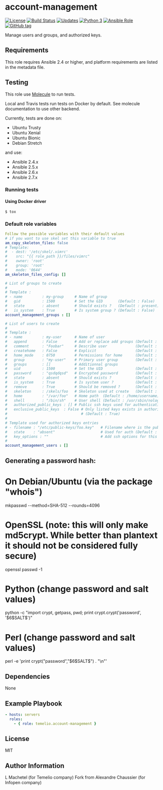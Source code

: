 account-management
==================

[![License](https://img.shields.io/badge/license-MIT%20License-brightgreen.svg)](https://opensource.org/licenses/MIT)
[![Build Status](https://travis-ci.com/Temelio/ansible-role-account-management.svg?branch=master)](https://travis-ci.com/Temelio/ansible-role-account-management)
[![Updates](https://pyup.io/repos/github/Temelio/ansible-role-statsd/shield.svg)](https://pyup.io/repos/github/Temelio/ansible-role-statsd/)
[![Python 3](https://pyup.io/repos/github/Temelio/ansible-role-statsd/python-3-shield.svg)](https://pyup.io/repos/github/Temelio/ansible-role-statsd/)
[![Ansible Role](https://img.shields.io/ansible/role/12562.svg)](https://galaxy.ansible.com/Temelio/statsd/)
[![GitHub tag](https://img.shields.io/github/tag/Temelio/ansible-role-statsd.svg)](https://github.com/Temelio/ansible-role-stasd/tags)


Manage users and groups, and authorized keys.

## Requirements

This role requires Ansible 2.4 or higher, and platform requirements are listed
in the metadata file.

## Testing

This role use [Molecule](https://github.com/metacloud/molecule/) to run tests.

Local and Travis tests run tests on Docker by default.
See molecule documentation to use other backend.

Currently, tests are done on:
- Ubuntu Trusty
- Ubuntu Xenial
- Ubuntu Bionic
- Debian Stretch

and use:
- Ansible 2.4.x
- Ansible 2.5.x
- Ansible 2.6.x
- Ansible 2.7.x

### Running tests

#### Using Docker driver

```
$ tox
```

### Default role variables

``` yaml
Follow the possible variables with their default values
# if you want to use skel set this variable to true
am_copy_skeleton_files: false
# Template:
#  - dest: '/etc/skel/.vimrc'
#    src: "{{ role_path }}/files/vimrc"
#    owner: 'root'
#    group: 'root'
#    mode: '0644'
am_skeleton_files_config: []

# List of groups to create
#
# Template :
# - name         : my-group     # Name of group
#   gid          : 1500         # Set the GID       (Default : False)
#   state        : absent       # Should exists ?   (Default : present)
#   is_system    : True         # Is system group ? (Default : False)
account_management_groups : []

# List of users to create
#
# Template :
# - name         : my-user      # Name of user
#   append       : False        # Add or replace add groups (Default : True)
#   comment      : "Foobar"     # Describe user             (Default : '')
#   createhome   : False        # Explicit                  (Default : True)
#   home_mode    : 0750         # Permissions for home      (Default : 0700)
#   group        : "my-user"    # Primary user group        (Default : username)
#   groups       : []           # Additionnal groups
#   uid          : 1500         # Set the UID               (Default : False)
#   password     : "qsdqdqsd"   # Encrypted password        (Default : False)
#   state        : absent       # Should exists ?           (Default : present)
#   is_system    : True         # Is system user ?          (Default : False)
#   remove       : True         # Should be removed ?       (Default : False)
#   skeleton     : /skels/foo   # Skeleton used at create   (Default : False)
#   home         : "/var/foo"   # Home path  (Default : /home/username)
#   shell        : "/bin/sh"    # User shell (Default : /usr/sbin/nologin)
#   authorized_public_keys : [] # Public ssh keys used for authentication
#   exclusive_public_keys  : False # Only listed keys exists in authorized-keys
#                                  # (Default : True)
#
# Template used for authorized keys entries
# - filename : "/etc/public-keys/foo.key"   # Filename where is the public key
#   state    : "absent"                     # Used for auth (Default : present))
#   key_options : ""                        # Add ssh options for this key
#
account_management_users : []
```

## Generating a password hash:

# On Debian/Ubuntu (via the package "whois")
mkpasswd --method=SHA-512 --rounds=4096

# OpenSSL (note: this will only make md5crypt.  While better than plantext it should not be     considered fully secure)
openssl passwd -1

# Python (change password and salt values)
python -c "import crypt, getpass, pwd; print crypt.crypt('password', '\$6\$SALT\$')"

# Perl (change password and salt values)
perl -e 'print crypt("password","\$6\$SALT\$") . "\n"'

## Dependencies

None

## Example Playbook

``` yaml
- hosts: servers
  roles:
    - { role: temelio.account-management }
```

## License

MIT

## Author Information

L Machetel (for Temelio company)
Fork from Alexandre Chaussier (for Infopen company)
